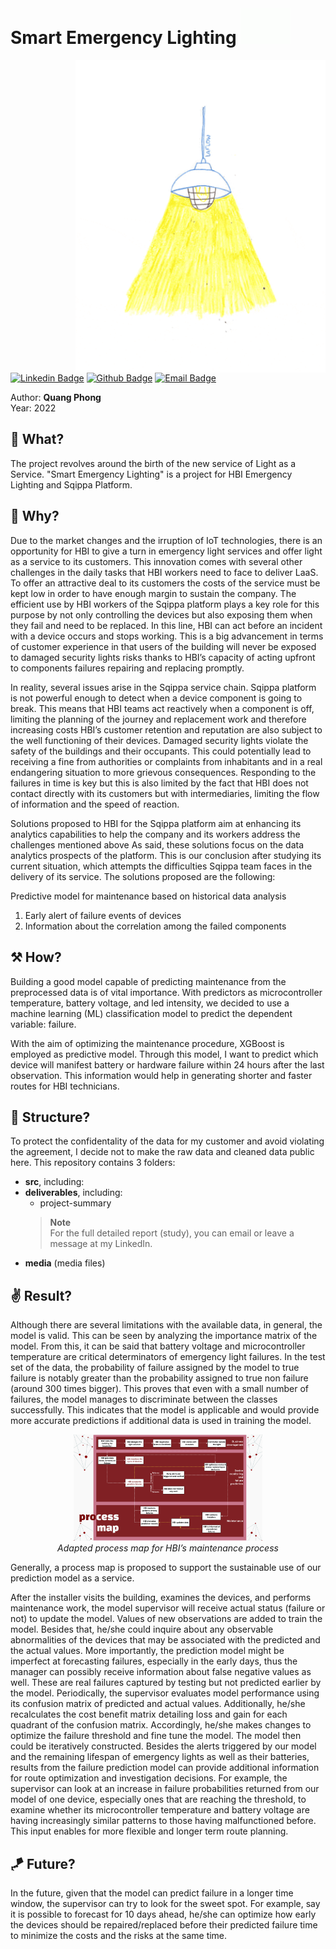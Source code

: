 <h1> Smart Emergency Lighting
<img src="https://github.com/quang-phong/project-2-smart-emergency-lighting/blob/main/media/gif/dog-says-hi.gif" width="80px">
</h1>

<img align='right' src="https://github.com/quang-phong/project-2-smart-emergency-lighting/blob/main/media/gif/ceiling-light.gif" width="400px">

[![Linkedin Badge](https://img.shields.io/badge/-@quangphong-0072b1?style=flat&logo=LinkedIn&link=https://www.linkedin.com/in/quangphong/)](https://www.linkedin.com/in/quangphong/) 
[![Github Badge](https://img.shields.io/badge/-@quang--phong-171515?style=flat&logo=github&logoColor=white&link=https://github.com/quang-phong)](https://github.com/quang-phong)
[![Email Badge](https://img.shields.io/badge/-quangtrieuphong@outlook.com-00a2ed?style=flat&logo=microsoftoutlook&logoColor=white&link=mailto:quangtrieuphong@outlook.com)](mailto:quangtrieuphong@outlook.com)


Author: **Quang Phong**  
Year: 2022

## 🧐 What?

The project revolves around the birth of the new service of Light as a Service. "Smart Emergency Lighting" is a project for HBI Emergency Lighting and Sqippa Platform.

## 🤷 Why?  
Due to the market changes and the irruption of IoT technologies, there is an opportunity for HBI to give a turn in emergency light services and offer light as a service to its customers. This innovation comes with several other challenges in the daily tasks that HBI workers need to face to deliver LaaS. To offer an attractive deal to its customers the costs of the service must be kept low in order to have enough margin to sustain
the company. The efficient use by HBI workers of the Sqippa platform plays a key role for this purpose by not only controlling the devices but also exposing them when they fail and need to be replaced. In this line, HBI can act before an incident with a device occurs and stops working. This is a big advancement in terms of customer experience in that users of the
building will never be exposed to damaged security lights risks thanks to HBI’s capacity of acting upfront to components failures repairing and replacing promptly.

In reality, several issues arise in the Sqippa service chain. Sqippa platform is not powerful enough to detect when a device component is going to break. This means that HBI teams act reactively when a component is off, limiting the planning of the journey and replacement work and therefore increasing costs HBI’s customer retention and reputation are also subject to the well functioning of their devices. Damaged security lights violate the safety of the buildings and their occupants. This could potentially lead to receiving a fine from authorities or complaints from inhabitants and in a real endangering situation to more grievous consequences. Responding to the failures in time is key but this is also limited by the fact that HBI does not contact directly with its customers but with intermediaries, limiting the flow of information and the speed of
reaction.

Solutions proposed to HBI for the Sqippa platform aim at enhancing
its analytics capabilities to help the company and its workers address the challenges mentioned above As said, these solutions focus on the data analytics prospects of the platform. This is our conclusion after studying its current situation, which attempts the difficulties Sqippa team faces in the delivery of its service. The solutions proposed are the following:

Predictive model for maintenance based on historical data analysis
1. Early alert of failure events of devices
2. Information about the correlation among the failed components

## ⚒️ How?  
Building a good model capable of predicting maintenance from the preprocessed data is of vital importance. With predictors as microcontroller temperature, battery voltage, and led intensity, we decided to use a machine learning (ML) classification model to predict the dependent variable: failure.

With the aim of optimizing the maintenance procedure, XGBoost is employed as predictive model. Through this model, I want to predict which device will manifest battery or hardware failure within 24 hours after the last observation. This information would help in generating shorter and faster routes for HBI technicians.

## 🧱 Structure?
To protect the confidentality of the data for my customer and avoid violating the agreement, I decide not to make the raw data and cleaned data public here.
This repository contains 3 folders:
- **src**, including: 
- **deliverables**, including:
    + project-summary
    > **Note**  
    > For the full detailed report (study), you can email or leave a message at my LinkedIn.
- **media** (media files)
  
## ✌️ Result?  

Although there are several limitations with the available data, in general, the model is valid. This can be seen by analyzing the importance matrix of the model. From this, it can be said that battery voltage and
microcontroller temperature are critical determinators of emergency light failures. In the test set of the data, the probability of failure assigned by the model to true failure is notably greater than the probability assigned to true non failure (around 300 times bigger). This proves that even with a small number of failures, the model manages to discriminate between the classes successfully. This indicates that the model is applicable and would provide more accurate predictions if additional data is used in training the model.

<p align="center" width="100%">
    <img src="https://github.com/quang-phong/project-2-smart-emergency-lighting/blob/main/media/img/new-process-map.png" width="60%"> <br>  
    <em>Adapted process map for HBI’s maintenance process</em>
</p>

Generally, a process map is proposed to support the sustainable use of our
prediction model as a service. 

After the installer visits the building, examines the devices, and performs maintenance work, the model supervisor will receive actual status (failure or not) to update the model. Values of new observations are added to train the model. Besides that, he/she could inquire about any observable abnormalities of the devices that may be associated with the predicted and the actual values. More importantly, the prediction model might be imperfect at forecasting failures, especially in the early days, thus the manager can possibly receive information about false negative values as well. These are real failures captured by testing but not predicted earlier by the model. Periodically, the supervisor evaluates model performance using its confusion matrix of predicted and actual values. Additionally, he/she recalculates the cost benefit matrix detailing loss and gain for each quadrant of the confusion matrix. Accordingly, he/she makes changes to optimize the failure threshold and fine tune the model. The model then could be iteratively constructed.
Besides the alerts triggered by our model and the remaining lifespan of emergency lights as well as their batteries, results from the failure prediction model can provide additional information for route optimization and investigation decisions. For example, the supervisor can look at an increase in failure probabilities returned from our model of one device, especially ones that are reaching the threshold, to examine whether its microcontroller temperature and battery voltage are having increasingly similar patterns to those having malfunctioned before. This input enables for more flexible and longer term route planning.

## 🪁 Future?
In the future, given that the model can predict failure in a longer time window, the supervisor can try to look for the sweet spot. For example, say it is possible to forecast for 10 days ahead, he/she can optimize how early the devices should be repaired/replaced before their predicted failure time to minimize the costs and the risks at the same time.
